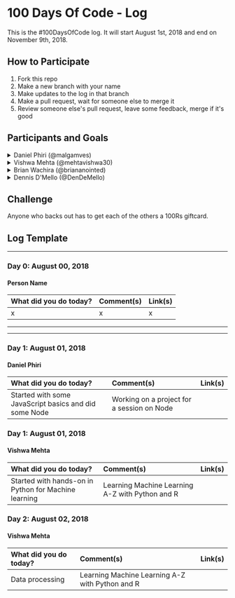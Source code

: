 # 100 Days Of Code - Log

This is the #100DaysOfCode log. It will start August 1st, 2018 and end on November 9th, 2018.

## How to Participate

1. Fork this repo
2. Make a new branch with your name
3. Make updates to the log in that branch
4. Make a pull request, wait for someone else to merge it
5. Review someone else's pull request, leave some feedback, merge if it's good

## Participants and Goals

<details>
<summary>Daniel Phiri (@malgamves) </summary>
* Goals:
  * Learn mobile development
    * React Native
  * Practice with Keras API
    * Make WebApp for Image Classification
  * Relearn JavaScript
* Projects
  * [Transtable](https://github.com/uniphyd/Projects/tree/master/TransferTable)
  * [Zankani](https://github.com/malgamves/zankani)
</details>

<details>
<summary>Vishwa Mehta (@mehtavishwa30) </summary>
* Goals:
  * Learn Machine Learning
    * With Python
    * With R
      *Learn R programming language
  * Practice with Keras API and TensorFlow
    * Develop algorithm for Image Processing/Classification
  * Learn web development with Node.js
    * Create effective RestAPIs with Node.js
</details>

<details>
 <summary>Brian Wachira (@briananointed) </summary>
 * Goals:
   * Learn web development
     *HTML
     *CSS
     *JavaScript
   * Practice android development
</details> 
 
<details>
 <summary>Dennis D'Mello (@DenDeMello) </summary>
 * Goals:
   * Learn Core Java
   * Re-Learn Python
   * pick-up a new Language
</details>    

## Challenge

Anyone who backs out has to get each of the others a 100Rs giftcard. 

## Log Template

---

### Day 0: August 00, 2018

#### Person Name
| What did you do today? | Comment(s) | Link(s) |
|:-----------------------|:-----------|:--------|
| x | x | x |

---

---
### Day 1: August 01, 2018

#### Daniel Phiri
| What did you do today? | Comment(s) | Link(s) |
|:-----------------------|:-----------|:--------|
| Started with some JavaScript basics and did some Node| Working on a project for a session on Node |  |

### Day 1: August 01, 2018

#### Vishwa Mehta
| What did you do today? | Comment(s) | Link(s) |
|:-----------------------|:-----------|:--------|
| Started with hands-on in Python for Machine learning| Learning Machine Learning A-Z with Python and R |  |

### Day 2: August 02, 2018

#### Vishwa Mehta
| What did you do today? | Comment(s) | Link(s) |
|:-----------------------|:-----------|:--------|
| Data processing| Learning Machine Learning A-Z with Python and R |  |

